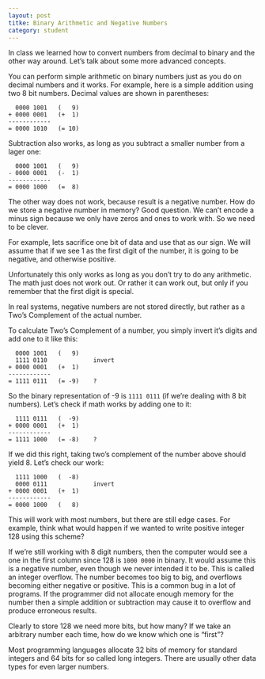 ```yaml
---
layout: post
titke: Binary Arithmetic and Negative Numbers
category: student
---
```


In class we learned how to convert numbers from decimal to binary and the other way around. Let’s talk about some more advanced concepts.

You can perform simple arithmetic on binary numbers just as you do on decimal numbers and it works. For example, here is a simple addition using two 8 bit numbers. Decimal values are shown in parentheses:

      0000 1001   (   9)
    + 0000 0001   (+  1)
    ------------
    = 0000 1010   (= 10)

Subtraction also works, as long as you subtract a smaller number from a lager one:

      0000 1001   (   9)
    - 0000 0001   (-  1)
    ------------
    = 0000 1000   (=  8)

The other way does not work, because result is a negative number. How do we store a negative number in memory? Good question. We can’t encode a minus sign because we only have zeros and ones to work with. So we need to be clever.

For example, lets sacrifice one bit of data and use that as our sign. We will assume that if we see 1 as the first digit of the number, it is going to be negative, and otherwise positive.

Unfortunately this only works as long as you don’t try to do any arithmetic. The math just does not work out. Or rather it can work out, but only if you remember that the first digit is special.

In real systems, negative numbers are not stored directly, but rather as a Two’s Complement of the actual number.

To calculate Two’s Complement of a number, you simply invert it’s digits and add one to it like this:

      0000 1001   (   9)
      1111 0110             invert
    + 0000 0001   (+  1)
    ------------
    = 1111 0111   (= -9)    ?

So the binary representation of -9 is `1111 0111` (if we’re dealing with 8 bit numbers). Let’s check if math works by adding one to it:

      1111 0111   (  -9)
    + 0000 0001   (+  1)
    ------------
    = 1111 1000   (= -8)    ?

If we did this right, taking two’s complement of the number above should yield 8. Let’s check our work:

      1111 1000   (  -8)
      0000 0111             invert
    + 0000 0001   (+  1)
    ------------
    = 0000 1000   (   8)

This will work with most numbers, but there are still edge cases. For example, think what would happen if we wanted to write positive integer 128 using this scheme?

If we’re still working with 8 digit numbers, then the computer would see a one in the first column since 128 is `1000 0000` in binary. It would assume this is a negative number, even though we never intended it to be. This is called an integer overflow. The number becomes too big to big, and overflows becoming either negative or positive. This is a common bug in a lot of programs. If the programmer did not allocate enough memory for the number then a simple addition or subtraction may cause it to overflow and produce erroneous results.

Clearly to store 128 we need more bits, but how many? If we take an arbitrary number each time, how do we know which one is “first”?

Most programming languages allocate 32 bits of memory for standard integers and 64 bits for so called long integers. There are usually other data types for even larger numbers.
